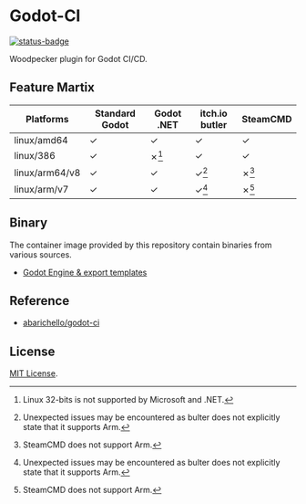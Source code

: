 # Godot-CI

[![status-badge](https://woodpecker.anislet.dev/api/badges/2/status.svg)](https://woodpecker.anislet.dev/repos/2)

Woodpecker plugin for Godot CI/CD.

## Feature Martix

| Platforms      | Standard Godot | Godot .NET | itch.io butler | SteamCMD |
| -------------- | -------------- | ---------- | -------------- | -------- |
| linux/amd64    | ✓              | ✓          | ✓              | ✓        |
| linux/386      | ✓              | ✗[^1]      | ✓              | ✓        |
| linux/arm64/v8 | ✓              | ✓          | ✓[^2]          | ✗[^3]    |
| linux/arm/v7   | ✓              | ✓          | ✓[^2]          | ✗[^3]    |

[^1]: Linux 32-bits is not supported by Microsoft and .NET.
[^2]: Unexpected issues may be encountered as bulter does not explicitly state that it supports Arm.
[^3]: SteamCMD does not support Arm.

## Binary

The container image provided by this repository contain binaries from various sources.

- [Godot Engine & export templates](https://github.com/godotengine/godot)

## Reference

- [abarichello/godot-ci](https://github.com/abarichello/godot-ci)

## License

[MIT License](LICENSE).